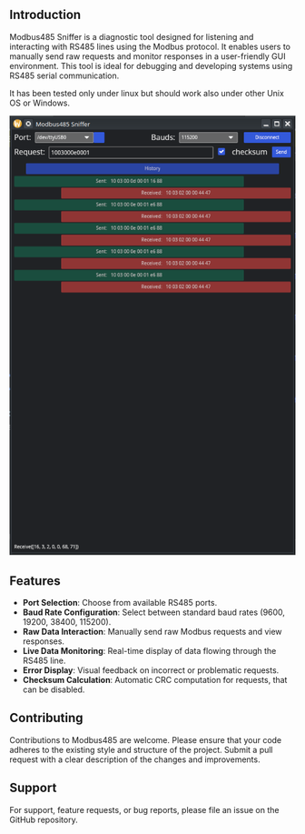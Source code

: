## Introduction
Modbus485 Sniffer is a diagnostic tool designed for listening and interacting with RS485 lines using the 
Modbus protocol. It enables users to manually send raw requests and monitor responses in a user-friendly 
GUI environment. This tool is ideal for debugging and developing systems using RS485 serial communication.

It has been tested only under linux but should work also under other Unix OS or Windows.

![screenshot](screenshot.png)

## Features
- **Port Selection**: Choose from available RS485 ports.
- **Baud Rate Configuration**: Select between standard baud rates (9600, 19200, 38400, 115200).
- **Raw Data Interaction**: Manually send raw Modbus requests and view responses.
- **Live Data Monitoring**: Real-time display of data flowing through the RS485 line.
- **Error Display**: Visual feedback on incorrect or problematic requests.
- **Checksum Calculation**: Automatic CRC computation for requests, that can be disabled.

## Contributing
Contributions to Modbus485 are welcome. Please ensure that your code adheres to the existing style and structure 
of the project. Submit a pull request with a clear description of the changes and improvements.


## Support
For support, feature requests, or bug reports, please file an issue on the GitHub repository.
